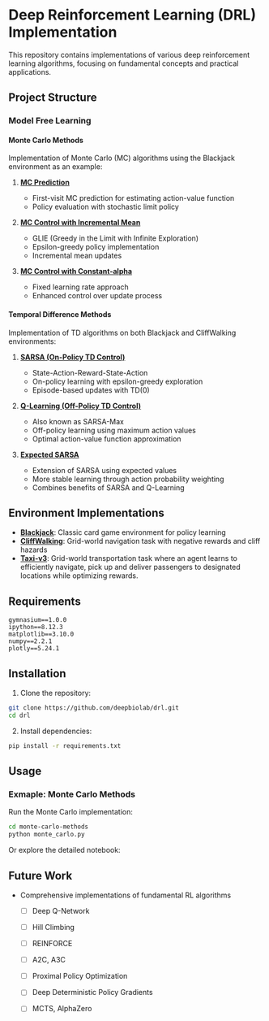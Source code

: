 
# Deep Reinforcement Learning (DRL) Implementation

This repository contains implementations of various deep reinforcement learning algorithms, focusing on fundamental concepts and practical applications.

## Project Structure

### Model Free Learning

#### Monte Carlo Methods
Implementation of Monte Carlo (MC) algorithms using the Blackjack environment as an example:

1. **[MC Prediction](model-free-learning/monte-carlo-methods/monte_carlo_blackjack.ipynb)**
   - First-visit MC prediction for estimating action-value function
   - Policy evaluation with stochastic limit policy

2. **[MC Control with Incremental Mean](model-free-learning/monte-carlo-methods/monte_carlo_blackjack.ipynb)**
   - GLIE (Greedy in the Limit with Infinite Exploration)
   - Epsilon-greedy policy implementation
   - Incremental mean updates

3. **[MC Control with Constant-alpha](model-free-learning/monte-carlo-methods/monte_carlo_blackjack.ipynb)**
   - Fixed learning rate approach
   - Enhanced control over update process

#### Temporal Difference Methods
Implementation of TD algorithms on both Blackjack and CliffWalking environments:

1. **[SARSA (On-Policy TD Control)](model-free-learning/temporal-difference-methods/temporal_difference_blackjack.ipynb)**
   - State-Action-Reward-State-Action
   - On-policy learning with epsilon-greedy exploration
   - Episode-based updates with TD(0)

2. **[Q-Learning (Off-Policy TD Control)](model-free-learning/temporal-difference-methods/temporal_difference_blackjack.ipynb)**
   - Also known as SARSA-Max
   - Off-policy learning using maximum action values
   - Optimal action-value function approximation

3. **[Expected SARSA](model-free-learning/temporal-difference-methods/temporal_difference_blackjack.ipynb)**
   - Extension of SARSA using expected values
   - More stable learning through action probability weighting
   - Combines benefits of SARSA and Q-Learning

## Environment Implementations

- **[Blackjack](https://github.com/Farama-Foundation/Gymnasium/blob/main/gymnasium/envs/toy_text/blackjack.py)**: Classic card game environment for policy learning
- **[CliffWalking](https://github.com/Farama-Foundation/Gymnasium/blob/main/gymnasium/envs/toy_text/cliffwalking.py)**: Grid-world navigation task with negative rewards and cliff hazards
- **[Taxi-v3](https://github.com/Farama-Foundation/Gymnasium/blob/main/gymnasium/envs/toy_text/taxi.py)**: Grid-world transportation task where an agent learns to efficiently navigate, pick up and deliver passengers to designated locations while optimizing rewards.

## Requirements

```
gymnasium==1.0.0
ipython==8.12.3
matplotlib==3.10.0
numpy==2.2.1
plotly==5.24.1
```

## Installation

1. Clone the repository:
```bash
git clone https://github.com/deepbiolab/drl.git
cd drl
```

2. Install dependencies:
```bash
pip install -r requirements.txt
```

## Usage

### Exmaple: Monte Carlo Methods

Run the Monte Carlo implementation:
```bash
cd monte-carlo-methods
python monte_carlo.py
```
Or explore the detailed notebook:

## Future Work

- Comprehensive implementations of fundamental RL algorithms
   - [ ] Deep Q-Network
   - [ ] Hill Climbing
   - [ ] REINFORCE
   - [ ] A2C, A3C
   - [ ] Proximal Policy Optimization
   - [ ] Deep Deterministic Policy Gradients
   - [ ] MCTS, AlphaZero

    

